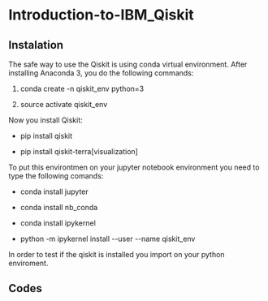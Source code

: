 # Introduction-to-IBM_Qiskit

## Instalation

The safe way to use the Qiskit is using conda virtual environment. After installing Anaconda 3, you do the following commands:

1) conda create -n qiskit_env python=3

2) source activate qiskit_env 

Now you install Qiskit:

- pip install qiskit

- pip install qiskit-terra[visualization]

To put this environtmen on your jupyter notebook environment you need to type the following comands:

- conda install jupyter

- conda install nb_conda

- conda install ipykernel

- python -m ipykernel install --user --name qiskit_env

In order to test if the qiskit is installed you import on your python enviroment. 

## Codes
